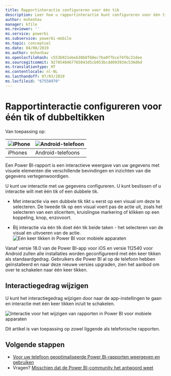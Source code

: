 ```yaml
---
title: Rapportinteractie configureren voor één tik
description: Leer hoe u rapportinteractie kunt configureren voor één tik of dubbeltikken.
author: mshenhav
manager: kfile
ms.reviewer: ''
ms.service: powerbi
ms.subservice: powerbi-mobile
ms.topic: conceptual
ms.date: 04/08/2019
ms.author: mshenhav
ms.openlocfilehash: c553b921ebeb30b8fb8ec7ba9f7bce74f6c31dee
ms.sourcegitcommit: 9278540467765043d5cb953bcdd093934c536d6d
ms.translationtype: HT
ms.contentlocale: nl-NL
ms.lasthandoff: 07/03/2019
ms.locfileid: "67558970"
---
```

# <a name="configure-report-interaction-to-single-tap-or-double-tap"></a>Rapportinteractie configureren voor één tik of dubbeltikken
Van toepassing op:

| ![iPhone](././media/mobile-reports-in-the-mobile-apps/ios-logo-40-px.png) | ![Android-telefoon](././media/mobile-reports-in-the-mobile-apps/android-logo-40-px.png) | 
|:--- |:--- |
| iPhones |Android-telefoons |

Een Power BI-rapport is een interactieve weergave van uw gegevens met visuele elementen die verschillende bevindingen en inzichten van die gegevens vertegenwoordigen.

U kunt uw interactie met uw gegevens configureren. U kunt beslissen of u interactie wilt met één tik of een dubbele tik.

* Met interactie via een dubbele tik tikt u eerst op een visual om deze te selecteren. De tweede tik op een visual voert pas de actie uit, zoals het selecteren van een sliceritem, kruislingse markering of klikken op een koppeling, knop, enzovoort.

* Bij interactie via één tik doet één tik beide taken - het selecteren van de visual en uitvoeren van de actie.
![Eén keer tikken in Power BI voor mobiele apparaten](./media/mobile-app-single-tap/single-tap-2.gif)


Vanaf versie 18.0 van de Power BI-app voor iOS en versie 112540 voor Android zullen alle installaties worden geconfigureerd met één keer tikken als standaardgedrag.
Gebruikers die Power BI al op de telefoon hebben geïnstalleerd en naar deze nieuwe versies upgraden, zien het aanbod om over te schakelen naar één keer tikken.

## <a name="change-interaction-behavior"></a>Interactiegedrag wijzigen

U kunt het interactiegedrag wijzigen door naar de app-instellingen te gaan en interactie met één keer tikken in/uit te schakelen.

![Interactie voor het wijzigen van rapporten in Power BI voor mobiele apparaten](./media/mobile-app-single-tap/configure-single-tap.png)

Dit artikel is van toepassing op zowel liggende als telefonische rapporten.

## <a name="next-steps"></a>Volgende stappen
* [Voor uw telefoon geoptimaliseerde Power BI-rapporten weergeven en gebruiken](mobile-apps-view-phone-report.md)
* Vragen? [Misschien dat de Power BI-community het antwoord weet](http://community.powerbi.com/)

